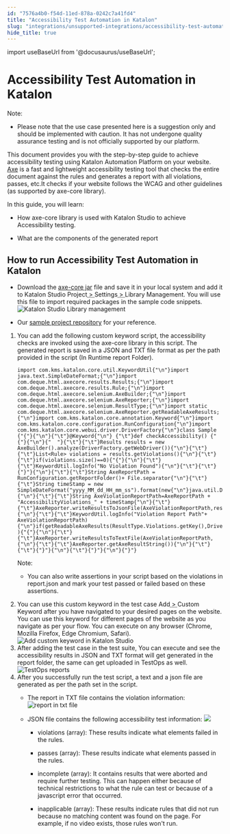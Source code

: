 ```yaml
---
id: "7576a4b0-f54d-11ed-878a-0242c7a41fd4"
title: "Accessibility Test Automation in Katalon"
slug: "integrations/unsupported-integrations/accessibility-test-automation-in-katalon"
hide_title: true
---
```

import useBaseUrl from '@docusaurus/useBaseUrl';


# <a id="concept-9219" class="anchor_top_offset"/><a id="ariaid-title1" class="anchor_top_offset"/>Accessibility Test Automation in Katalon

<div xmlns="http://www.w3.org/1999/xhtml" className="p"><div className="note note note_note"><span className="note__title">Note:</span> <ul className="ul"><li className="li"><p className="p">Please note that the use case presented here is a suggestion only and should be implemented with caution. It has not undergone quality assurance testing and is not officially supported by our platform.</p></li></ul></div></div>
<p xmlns="http://www.w3.org/1999/xhtml" className="p">This document provides you with the step-by-step guide to achieve accessibility testing using Katalon Automation Platform on your website. <a className="xref j-external-link" href="https://www.deque.com/axe/" target="_blank">Axe</a> is a fast and lightweight accessibility testing tool that checks the entire document against the rules and generates a report with all violations, passes, etc.It checks if your website follows the WCAG and other guidelines (as supported by axe-core library). </p> 
<div xmlns="http://www.w3.org/1999/xhtml" className="p">In this guide, you will learn: <ul className="ul"><li className="li"><p className="p">How axe-core library is used with Katalon Studio to achieve Accessibility testing. </p></li><li className="li"><p className="p">What are the components of the generated report</p></li></ul></div>

## <a id="task-5305" class="anchor_top_offset"/>How to run Accessibility Test Automation in Katalon

<div xmlns="http://www.w3.org/1999/xhtml" className="section prereq p"><ul className="ul"><li className="li"><p className="p">Download the <a className="xref j-external-link" href="https://mvnrepository.com/artifact/com.deque.html.axe-core/selenium" target="_blank">axe-core jar</a> file and save it in your local system and add it to <span className="ph menucascade"><span className="ph uicontrol">Katalon Studio Project</span><abbr title="and then"> &gt; </abbr><span className="ph uicontrol">Settings</span><abbr title="and then"> &gt; </abbr><span className="ph uicontrol"> Library Management</span></span>. You will use this file to import required packages in the sample code snippets.  <img className="image" src={useBaseUrl("/764fc6a0-f54d-11ed-878a-0242c7a41fd4.png")} alt="Katalon Studio Library management" /></p></li><li className="li"><p className="p">Our <a className="xref j-external-link" href="https://github.com/RupeshSanjaySawant/katalon-accessibility-testing-project.git" target="_blank">sample project repository</a> for your reference.</p></li></ul></div>
<ol xmlns="http://www.w3.org/1999/xhtml" className="ol steps"><li className="li step stepexpand"><span className="ph cmd">You can add the following custom keyword script, the accessibility checks are invoked       using the axe-core library in this script. The generated report is saved in a JSON and TXT       file format as per the path provided in the script (In Runtime report Folder).</span><div className="itemgroup info"><pre className="pre codeblock"><code>import com.kms.katalon.core.util.KeywordUtil{"\n"}import java.text.SimpleDateFormat;{"\n"}import com.deque.html.axecore.results.Results;{"\n"}import com.deque.html.axecore.results.Rule;{"\n"}import com.deque.html.axecore.selenium.AxeBuilder;{"\n"}import com.deque.html.axecore.selenium.AxeReporter;{"\n"}import com.deque.html.axecore.selenium.ResultType;{"\n"}import static com.deque.html.axecore.selenium.AxeReporter.getReadableAxeResults;{"\n"}import com.kms.katalon.core.annotation.Keyword{"\n"}import com.kms.katalon.core.configuration.RunConfiguration{"\n"}import com.kms.katalon.core.webui.driver.DriverFactory{"\n"}class Sample {"{"}{"\n"}{"\t"}@Keyword{"\n"} {"\t"}def checkAccessibility() {"{"}{"\n"}{"  "}{"\t"}{"\t"}Results results = new AxeBuilder().analyze(DriverFactory.getWebDriver()){"\n"}{"\t"}{"\t"}List&lt;Rule&gt; violations = results.getViolations(){"\n"}{"\t"}{"\t"}if(violations.size()==0){"{"}{"\n"}{"\t"}{"\t"}KeywordUtil.logInfo("No Violation Found"){"\n"}{"\t"}{"\t"}{"}"}{"\n"}{"\t"}{"\t"}String AxeReportPath = RunConfiguration.getReportFolder()+ File.separator{"\n"}{"\t"}{"\t"}String timeStamp = new SimpleDateFormat("yyyy_MM_dd_HH_mm_ss").format(new{"\n"}java.util.Date()){"\n"}{"\t"}{"\t"}String AxeViolationReportPath=AxeReportPath + "AccessibilityViolations_" + timeStamp{"\n"}{"\t"}{"\t"}AxeReporter.writeResultsToJsonFile(AxeViolationReportPath,results){"\n"}{"\t"}{"\t"}KeywordUtil.logInfo("Violation Report Path"+ AxeViolationReportPath){"\n"}if(getReadableAxeResults(ResultType.Violations.getKey(),DriverFactory.getWebDriver(),violations) ){"{"}{"\n"}{"\t"}{"\t"}AxeReporter.writeResultsToTextFile(AxeViolationReportPath,{"\n"}{"\t"}{"\t"}AxeReporter.getAxeResultString()){"\n"}{"\t"}{"\t"}{"}"}{"\n"}{"\t"}{"}"}{"\n"}{"}"}</code></pre><div className="note note note_note"><span className="note__title">Note:</span> <ul className="ul"><li className="li"><p className="p">You can also write assertions in your script based on the violations in report.json and mark               your test passed or failed based on these assertions.</p></li></ul></div></div></li><li className="li step stepexpand"><span className="ph cmd">You can use this custom keyword in the test case <span className="ph menucascade"><span className="ph uicontrol">Add</span><abbr title="and then"> &gt; </abbr><span className="ph uicontrol">Custom Keyword</span></span>  after you       have navigated to your desired pages on the website. You can use this keyword for different       pages of the website as you navigate as per your flow. You can execute on any browser       (Chrome, Mozilla Firefox, Edge Chromium, Safari).</span><div className="itemgroup info"><img className="image" src={useBaseUrl("/75bad9a0-f54d-11ed-878a-0242c7a41fd4.png")} alt="Add custom keyword in Katalon Studio" /></div></li><li className="li step stepexpand"><span className="ph cmd">After adding the test case in the test suite, You can execute and see the accessibility       results in JSON and TXT format will get generated in the report folder, the same can get       uploaded in <span className="ph">TestOps</span> as well. </span><div className="itemgroup info"><img className="image" src={useBaseUrl("/77733800-f54d-11ed-878a-0242c7a41fd4.png")} alt="TestOps reports" /></div></li><li className="li step stepexpand"><span className="ph cmd">After you successfully run the test script, a text and a json file are generated as per the       path set in the script.</span><div className="itemgroup info"><ul className="ul"><li className="li"><p className="p">The report in TXT file contains the violation information: <img className="image" src={useBaseUrl("/76f72a30-f54d-11ed-878a-0242c7a41fd4.png")} alt="report in txt file" /></p></li><li className="li"><div className="p">JSON file contains the following accessibility test information: <img className="image" src={useBaseUrl("/74feb590-f54d-11ed-878a-0242c7a41fd4.png")} /><ul className="ul"><li className="li"><p className="p">violations (array): These results indicate what elements failed in the rules.</p></li><li className="li"><p className="p">passes (array): These results indicate what elements passed in the rules.                 </p></li><li className="li"><p className="p">incomplete (array): It contains results that were aborted and require further                   testing. This can happen either because of technical restrictions to what the rule                   can test or because of a javascript error that occurred.</p></li><li className="li"><p className="p">inapplicable (array): These results indicate rules that did not run because no                   matching content was found on the page. For example, if no video exists, those                   rules won't run.</p></li></ul></div></li></ul></div></li></ol> 
